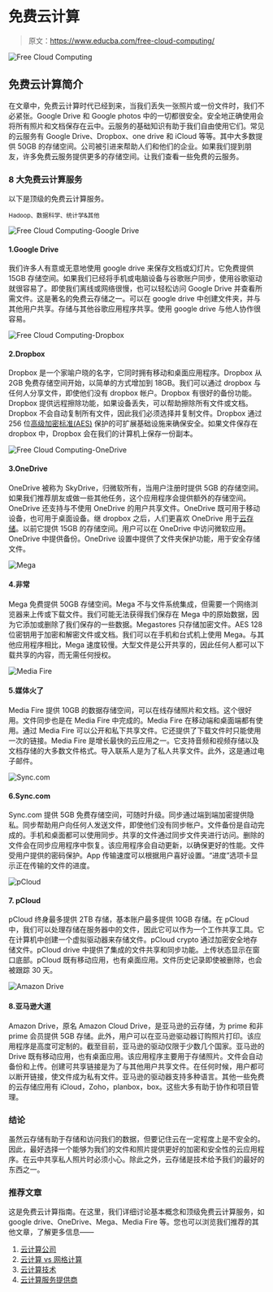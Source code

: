 # 免费云计算

> 原文：<https://www.educba.com/free-cloud-computing/>

![Free Cloud Computing](img/fd2ade5ffe2817d635180a4a379146c8.png)



## 免费云计算简介

在文章中，免费云计算时代已经到来，当我们丢失一张照片或一份文件时，我们不必紧张。Google Drive 和 Google photos 中的一切都很安全。安全地正确使用会将所有照片和文档保存在云中。云服务的基础知识有助于我们自由使用它们。常见的云服务有 Google Drive、Dropbox、one drive 和 iCloud 等等。其中大多数提供 50GB 的存储空间。公司被引进来帮助人们和他们的企业。如果我们提到朋友，许多免费云服务提供更多的存储空间。让我们查看一些免费的云服务。

### 8 大免费云计算服务

以下是顶级的免费云计算服务。

<small>Hadoop、数据科学、统计学&其他</small>

![Free Cloud Computing-Google Drive](img/c6c1b992fa96fd0c0dcb9ca35271f19d.png)



#### 1.Google Drive

我们许多人有意或无意地使用 google drive 来保存文档或幻灯片。它免费提供 15GB 存储空间。如果我们已经将手机或电脑设备与谷歌账户同步，使用谷歌驱动就很容易了。即使我们离线或网络很慢，也可以轻松访问 Google Drive 并查看所需文件。这是著名的免费云存储之一。可以在 google drive 中创建文件夹，并与其他用户共享。存储与其他谷歌应用程序共享。使用 google drive 与他人协作很容易。

![Free Cloud Computing-Dropbox](img/d57d2bcbfa150cb92eed0be2a86c0df2.png)



#### 2.Dropbox

Dropbox 是一个家喻户晓的名字，它同时拥有移动和桌面应用程序。Dropbox 从 2GB 免费存储空间开始，以简单的方式增加到 18GB。我们可以通过 dropbox 与任何人分享文件，即使他们没有 dropbox 帐户。Dropbox 有很好的备份功能。Dropbox 提供远程擦除功能，如果设备丢失，可以帮助擦除所有文件或文档。Dropbox 不会自动复制所有文件，因此我们必须选择并复制文件。Dropbox 通过 256 位[高级加密标准(AES)](https://www.educba.com/advanced-encryption-standard/) 保护的可扩展基础设施来确保安全。如果文件保存在 dropbox 中，Dropbox 会在我们的计算机上保存一份副本。

![Free Cloud Computing-OneDrive](img/d7c168d043443b25a1ba3a4117a5780e.png)



#### 3.OneDrive

OneDrive 被称为 SkyDrive，归微软所有，当用户注册时提供 5GB 的存储空间。如果我们推荐朋友或做一些其他任务，这个应用程序会提供额外的存储空间。OneDrive 还支持与不使用 OneDrive 的用户共享文件。OneDrive 既可用于移动设备，也可用于桌面设备。继 dropbox 之后，人们更喜欢 OneDrive 用于[云存储](https://www.educba.com/what-is-cloud-storage/)。以前它提供 15GB 的存储空间。用户可以在 OneDrive 中访问微软应用。OneDrive 中提供备份。OneDrive 设置中提供了文件夹保护功能，用于安全存储文件。

![Mega](img/4d223afe397a6dc04281d239385e0924.png)



#### 4.非常

Mega 免费提供 50GB 存储空间。Mega 不与文件系统集成，但需要一个网络浏览器来上传或下载文件。我们可能无法获得我们保存在 Mega 中的原始数据，因为它添加或删除了我们保存的一些数据。Megastores 只存储加密文件。AES 128 位密钥用于加密和解密文件或文档。我们可以在手机和台式机上使用 Mega。与其他应用程序相比，Mega 速度较慢。大型文件是公开共享的，因此任何人都可以下载共享的内容，而无需任何授权。

![Media Fire](img/8a16eda2775fdbc8d6834a4e0c0eaf3c.png)



#### 5.媒体火了

Media Fire 提供 10GB 的数据存储空间，可以在线存储照片和文档。这个很好用。文件同步也是在 Media Fire 中完成的。Media Fire 在移动端和桌面端都有使用。通过 Media Fire 可以公开和私下共享文件。它还提供了下载文件时只能使用一次的链接。Media Fire 是增长最快的云应用之一。它支持音频和视频存储以及文档存储的大多数文件格式。导入联系人是为了私人共享文件。此外，这是通过电子邮件。

![Sync.com](img/61bcff21eb04bec1bb645a7e12623667.png)



#### 6.Sync.com

Sync.com 提供 5GB 免费存储空间，可随时升级。同步通过端到端加密提供隐私。同步帮助用户向任何人发送文件，即使他们没有同步帐户。文件备份是自动完成的。手机和桌面都可以使用同步。共享的文件通过同步文件夹进行访问。删除的文件会在同步应用程序中恢复。该应用程序会自动更新，以确保更好的性能。文件受用户提供的密码保护。App 传输速度可以根据用户喜好设置。“进度”选项卡显示正在传输的文件的进度。

![pCloud](img/d6a21b891de9eecdd6a9fb4e157ed1d5.png)



#### 7\. pCloud

pCloud 终身最多提供 2TB 存储，基本账户最多提供 10GB 存储。在 pCloud 中，我们可以处理存储在服务器中的文件，因此它可以作为一个工作共享工具。它在计算机中创建一个虚拟驱动器来存储文件。pCloud crypto 通过加密安全地存储文件。pCloud drive 中提供了集成的文件共享和同步功能。上传状态显示在窗口底部。pCloud 既有移动应用，也有桌面应用。文件历史记录即使被删除，也会被跟踪 30 天。

![Amazon Drive](img/73e966adac83153eb33e025d52d96b69.png)



#### 8.亚马逊大道

Amazon Drive，原名 Amazon Cloud Drive，是亚马逊的云存储，为 prime 和非 prime 会员提供 5GB 存储。此外，用户可以在亚马逊驱动器订购照片打印。该应用程序是高度可定制的。截至目前，亚马逊的驱动仅限于少数几个国家。亚马逊的 Drive 既有移动应用，也有桌面应用。该应用程序主要用于存储照片。文件会自动备份和上传。创建可共享链接是为了与其他用户共享文件。在任何时候，用户都可以断开链接，使文件成为私有文件。亚马逊的驱动器支持多种语言。其他一些免费的云存储应用有 iCloud，Zoho，planbox，box。这些大多有助于协作和项目管理。

### 结论

虽然云存储有助于存储和访问我们的数据，但要记住云在一定程度上是不安全的。因此，最好选择一个能够为我们的文件和照片提供更好的加密和安全性的云应用程序。在云中共享私人照片时必须小心。除此之外，云存储是技术给予我们的最好的东西之一。

### 推荐文章

这是免费云计算指南。在这里，我们详细讨论基本概念和顶级免费云计算服务，如 google drive、OneDrive、Mega、Media Fire 等。您也可以浏览我们推荐的其他文章，了解更多信息——

1.  [云计算公司](https://www.educba.com/cloud-computing-companies/)
2.  [云计算 vs 网格计算](https://www.educba.com/cloud-computing-vs-grid-computing/)
3.  [云计算技术](https://www.educba.com/cloud-computing-technologies/)
4.  [云计算服务提供商](https://www.educba.com/cloud-computing-service-providers/)





